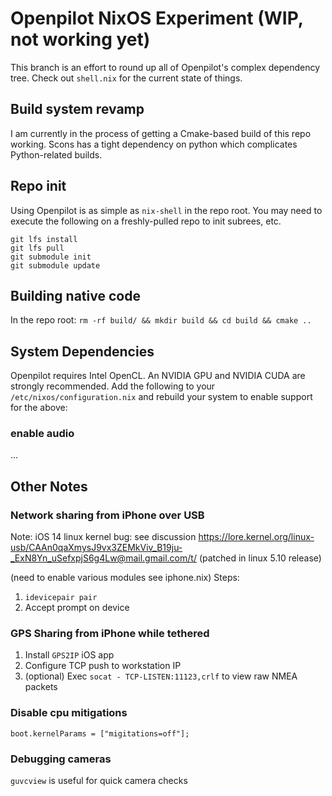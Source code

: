 # Openpilot NixOS Experiment (WIP, not working yet)
This branch is an effort to round up all of Openpilot's complex dependency tree.
Check out `shell.nix` for the current state of things. 
## Build system revamp
I am currently in the process of getting a Cmake-based build of this repo working.
Scons has a tight dependency on python which complicates Python-related builds.

## Repo init
Using Openpilot is as simple as `nix-shell` in the repo root.
You may need to execute the following on a freshly-pulled repo to init subrees, etc.
```
git lfs install
git lfs pull
git submodule init
git submodule update
```

## Building native code
In the repo root:
`rm -rf build/ && mkdir build && cd build && cmake ..`

## System Dependencies
Openpilot requires Intel OpenCL. An NVIDIA GPU and NVIDIA CUDA are strongly recommended.
Add the following to your `/etc/nixos/configuration.nix` and rebuild your system to enable support for the above:
### enable audio
...

## Other Notes
### Network sharing from iPhone over USB
Note: iOS 14 linux kernel bug: see discussion https://lore.kernel.org/linux-usb/CAAn0qaXmysJ9vx3ZEMkViv_B19ju-_ExN8Yn_uSefxpjS6g4Lw@mail.gmail.com/t/ (patched in linux 5.10 release)

<NIXOS setup here> (need to enable various modules see iphone.nix)
Steps:
1. `idevicepair pair`
2. Accept prompt on device

### GPS Sharing from iPhone while tethered
1. Install `GPS2IP` iOS app
2. Configure TCP push to workstation IP
3. (optional) Exec `socat - TCP-LISTEN:11123,crlf` to view raw NMEA packets

### Disable cpu mitigations
`boot.kernelParams = ["migitations=off"];`

### Debugging cameras
`guvcview` is useful for quick camera checks
